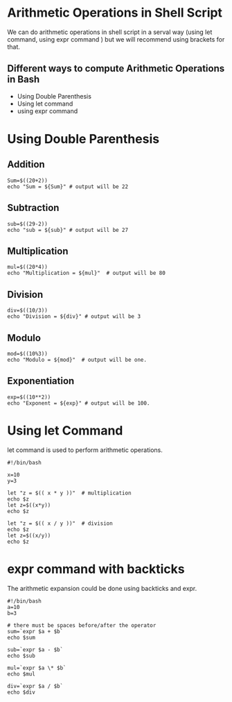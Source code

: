 # Arithmetic Operations in Shell Script


We can do arithmetic operations in shell script in a serval way (using let command, using expr command ) but we will recommend using brackets for that.



## Different ways to compute Arithmetic Operations in Bash
- Using Double Parenthesis
- Using let command
- using expr command


# Using Double Parenthesis
## Addition
```
Sum=$((20+2))  
echo "Sum = ${Sum}" # output will be 22
```

## Subtraction
```
sub=$((29-2))  
echo "sub = ${sub}" # output will be 27
```

## Multiplication
```
mul=$((20*4))  
echo "Multiplication = ${mul}"  # output will be 80
```

## Division
```
div=$((10/3))  
echo "Division = ${div}" # output will be 3
```

## Modulo
```
mod=$((10%3))  
echo "Modulo = ${mod}"  # output will be one.
```

## Exponentiation
```
exp=$((10**2))  
echo "Exponent = ${exp}" # output will be 100.
```
# Using let Command
let command is used to perform arithmetic operations.
```
#!/bin/bash
 
x=10
y=3
 
let "z = $(( x * y ))"  # multiplication
echo $z
let z=$((x*y))
echo $z

let "z = $(( x / y ))"  # division
echo $z
let z=$((x/y))
echo $z
```
# expr command with backticks
The arithmetic expansion could be done using backticks and expr.
```
#!/bin/bash
a=10
b=3

# there must be spaces before/after the operator
sum=`expr $a + $b`
echo $sum

sub=`expr $a - $b`
echo $sub

mul=`expr $a \* $b`
echo $mul

div=`expr $a / $b`
echo $div
```